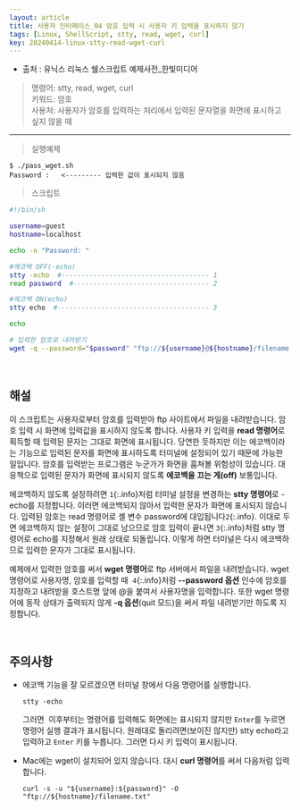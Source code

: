 ```yaml
---
layout: article
title: 사용자 인터페이스_04 암호 입력 시 사용자 키 입력을 표시하지 않기
tags: [Linux, ShellScript, stty, read, wget, curl]
key: 20240414-linux-stty-read-wget-curl
---
```


- 출처 : 유닉스 리눅스 쉘스크립트 예제사전_한빛미디어

> 명령어: stty, read, wget, curl  
> 키워드: 암호  
> 사용처: 사용자가 암호를 입력하는 처리에서 입력된 문자열을 화면에 표시하고 싶지 않을 때

--- 

> 실행예제

```
$ ./pass_wget.sh
Password :   <--------- 입력한 값이 표시되지 않음
```

> 스크립트

```bash
#!/bin/sh

username=guest
hostname=localhost

echo -n "Password: "

#에코백 OFF(-echo)
stty -echo  #------------------------------------- 1
read password  #---------------------------------- 2

#에코백 ON(echo)
stty echo  #-------------------------------------- 3

echo

# 입력한 암호로 내려받기
wget -q --password="$password" "ftp://${username}@${hostname}/filename.txt"  #--- 4
```

&nbsp;
&nbsp;

## **해설**

이 스크립트는 사용자로부터 암호를 입력받아 ftp 사이트에서 파일을 내려받습니다. 암호 입력 시 화면에 입력값을 표시하지 않도록 합니다. 사용자 키 입력을 **read 명령어**로 획득할 때 입력된 문자는 그대로 화면에 표시됩니다. 당연한 듯하지만 이는 에코백이라는 기능으로 입력된 문자를 화면에 표시하도록 터미널에 설정되어 있기 때문에 가능한 일입니다. 암호를 입력받는 프로그램은 누군가가 화면을 훔쳐볼 위험성이 있습니다. 대응책으로 입력된 문자가 화면에 표시되지 않도록 **에코백을 끄는 게(off)** 보통입니다.

에코백하지 않도록 설정하려면 `1`{:.info}처럼 터미널 설정을 변경하는 **stty 명령어**로 -echo를 지정합니다. 이러면 에코백되지 않아서 입력한 문자가 화면에 표시되지 않습니다. 입력된 암호는 read 명령어로 셸 변수 password에 대입됩니다`2`{:.info}. 이대로 두면 에코백하지 않는 설정이 그대로 남으므로 암호 입력이 끝나면 `3`{:.info}처럼 stty 명령어로 echo를 지정해서 원래 상태로 되돌립니다. 이렇게 하면 터미널은 다시 에코백하므로 입력한 문자가 그대로 표시됩니다.

예제에서 입력한 암호를 써서 **wget 명령어**로 ftp 서버에서 파일을 내려받습니다. wget 명령어로 사용자명, 암호를 입력할 때  `4`{:.info}처럼 **--password 옵션** 인수에 암호를 지정하고 내려받을 호스트명 앞에 @을 붙여서 사용자명을 입력합니다. 또한 wget 명령어에 동작 상태가 출력되지 않게 **-q 옵션**(quit 모드)을 써서 파일 내려받기만 하도록 지정합니다.

&nbsp;
&nbsp;

## **주의사항**

- 에코백 기능을 잘 모르겠으면 터미널 창에서 다음 명령어를 실행합니다.

  ```
  stty -echo
  ```

  그러면  이후부터는 명령어를 입력해도 화면에는 표시되지 않지만 `Enter`를 누르면 명령어 실행 결과가 표시됩니다. 원래대로 돌리려면(보이진 않지만) stty echo라고 입력하고 `Enter` 키를 누릅니다. 그러면 다시 키 입력이 표시됩니다.

- Mac에는 wget이 설치되어 있지 않습니다. 대시 **curl 명령어**를 써서 다음처럼 입력합니다.

  ```
  curl -s -u "${username}:${password}" -O "ftp://${hostname}/filename.txt"
  ```
